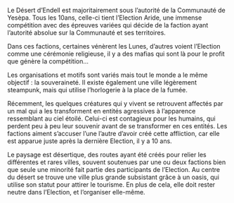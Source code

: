 Le Désert d’Endell est majoritairement sous l’autorité de la Communauté de Yesèpa. Tous
les 10ans, celle-ci tient l’Election Aride, une immense compétition avec des épreuves variées qui décide de la faction ayant l’autorité absolue sur la Communauté et ses territoires.

Dans ces factions, certaines vénèrent les Lunes, d’autres voient l’Election comme une cérémonie religieuse, il y a des mafias qui sont là pour le profit que génère la compétition…

Les organisations et motifs sont variés mais tout le monde a le même objectif : la souveraineté. Il existe également une ville légèrement steampunk, mais qui utilise l’horlogerie à la place de la fumée.

Récemment, les quelques créatures qui y vivent se retrouvent affectés par un mal qui a les
transforment en entités agressives à l’apparence ressemblant au ciel étoilé. Celui-ci est contagieux pour les humains, qui perdent peu à peu leur souvenir avant de se transformer en ces entités. Les factions aiment s’accuser l’une l’autre d’avoir créé cette affliction, car elle est apparue juste après la dernière Election, il y a 10 ans.

Le paysage est désertique, des routes ayant été créés pour relier les différentes et rares villes, souvent soutenues par une ou deux factions bien que seule une minorité fait partie des participants de l’Election. Au centre du désert se trouve une ville plus grande subsistant grâce à un oasis, qui utilise son statut pour attirer le tourisme. En plus de cela, elle doit rester neutre dans l’Election, et l’organiser elle-même.